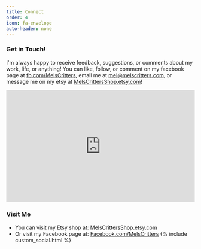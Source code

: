 ```yaml
---
title: Connect
order: 4
icon: fa-envelope
auto-header: none
---
```

### Get in Touch!

I'm always happy to receive feedback, suggestions, or comments about my work, life, or anything! You can 
like, follow, or comment on my facebook page at [fb.com/MelsCritters](https://facebook.com/MelsCritters), email me at mel@melscritters.com, or 
message me on my etsy at [MelsCrittersShop.etsy.com](https://MelsCrittersShop.etsy.com)!

<html>
  <iframe src="https://maps.google.com/?ll=47.67209%2C-122.100622&amp;spn=0.233034%2C0.961304&amp;ie=UTF8&amp;hl=en_US&amp;z=10&amp;t=roadmap&amp;sll=47.67209%2C-122.100622&amp;sspn=0.233034%2C0.961304&amp;q=Redmond%2C%20WA%2C%20USA%20(Redmond)&amp;output=embed" 
title="Redmond" width="100%" height="300" frameborder="0" class="map_embed" scrolling="no">
  </iframe>
</html>

### Visit Me
* You can visit my Etsy shop at: [MelsCrittersShop.etsy.com](https://MelsCrittersShop.etsy.com)
* Or visit my Facebook page at: [Facebook.com/MelsCritters](https://facebook.com/MelsCritters)
{% include custom_social.html %}
